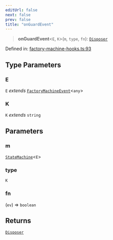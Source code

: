 ```yaml
---
editUrl: false
next: false
prev: false
title: "onGuardEvent"
---
```


> **onGuardEvent**\<`E`, `K`\>(`m`, `type`, `fn`): [`Disposer`](/docs/src/content/docs/reference/type-aliases/disposer/)

Defined in: [factory-machine-hooks.ts:93](https://github.com/WinstonFassett/matchina/blob/2d22b2187dda803854f54b63fe09d04bd833387d/src/factory-machine-hooks.ts#L93)

## Type Parameters

### E

`E` *extends* [`FactoryMachineEvent`](/docs/src/content/docs/reference/type-aliases/factorymachineevent/)\<`any`\>

### K

`K` *extends* `string`

## Parameters

### m

[`StateMachine`](/docs/src/content/docs/reference/interfaces/statemachine/)\<`E`\>

### type

`K`

### fn

(`ev`) => `boolean`

## Returns

[`Disposer`](/docs/src/content/docs/reference/type-aliases/disposer/)
